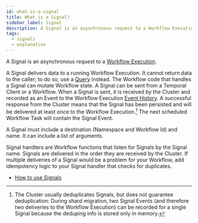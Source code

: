 ```yaml
---
id: what-is-a-signal
title: What is a Signal?
sidebar_label: Signal
description: A Signal is an asynchronous request to a Workflow Execution.
tags:
  - signals
  - explanation
---
```


A Signal is an asynchronous request to a [Workflow Execution](/concepts/what-is-a-workflow-execution).

A Signal delivers data to a running Workflow Execution.
It cannot return data to the caller; to do so, use a [Query](/concepts/what-is-a-query) instead.
The Workflow code that handles a Signal can mutate Workflow state.
A Signal can be sent from a Temporal Client or a Workflow.
When a Signal is sent, it is received by the Cluster and recorded as an Event to the Workflow Execution [Event History](/concepts/what-is-an-event-history).
A successful response from the Cluster means that the Signal has been persisted and will be delivered at least once to the Workflow Execution.[^1]
The next scheduled Workflow Task will contain the Signal Event.

A Signal must include a destination (Namespace and Workflow Id) and name.
It can include a list of arguments.

Signal handlers are Workflow functions that listen for Signals by the Signal name.
Signals are delivered in the order they are received by the Cluster.
If multiple deliveries of a Signal would be a problem for your Workflow, add idempotency logic to your Signal handler that checks for duplicates.

- [How to use Signals](/application-development/features#signals)

[^1]: The Cluster usually deduplicates Signals, but does not guarantee deduplication: During shard migration, two Signal Events (and therefore two deliveries to the Workflow Execution) can be recorded for a single Signal because the deduping info is stored only in memory.
